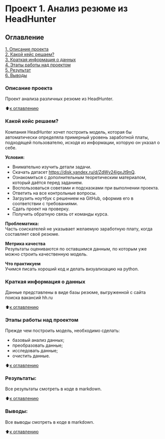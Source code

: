 # Проект 1. Анализ резюме из HeadHunter

## Оглавление  
[1. Описание проекта](https://github.com/Kovyljan/sf_data_science/tree/main/project_1/README.md#Описание-проекта)  
[2. Какой кейс решаем?](https://github.com/Kovyljan/sf_data_science/tree/main/project_1/README.md#Какой-кейс-решаем)  
[3. Краткая информация о данных](https://github.com/Kovyljan/sf_data_science/tree/main/project_1/README.md#Краткая-информация-о-данных)  
[4. Этапы работы над проектом](https://github.com/Kovyljan/sf_data_science/tree/main/project_1/README.md#Этапы-работы-над-проектом)  
[5. Результат](https://github.com/Kovyljan/sf_data_science/tree/main/project_1/README.md#Результат)    
[6. Выводы](https://github.com/Kovyljan/sf_data_science/tree/main/project_1/README.md#Выводы) 

### Описание проекта    
Проект анализа различных резюме из HeadHunter.

:arrow_up:[к оглавлению](https://github.com/Kovyljan/sf_data_science/tree/main/project_1/README.md#Оглавление)


### Какой кейс решаем?    
Компания HeadHunter хочет построить модель, которая бы автоматически определяла примерный уровень заработной платы, подходящей пользователю, исходя из информации, которую он указал о себе.

**Условия:**  
- Внимательно изучить детали задачи.
- Скачать датасет https://disk.yandex.ru/d/ZdWv24igxJt9nQ.
- Ознакомиться с дополнительным теоретическим материалом, который даётся перед заданием.
- Воспользоваться советами и подсказками при выполнении проекта.
- Ответить на все контрольные вопросы.
- Загрузить ноутбук с решением на GitHub, оформив его в соответствии с требованиями.
- Сдать проект на проверку.
- Получить обратную связь от команды курса.

**Проблематика:**  
Часть соискателей не указывает желаемую заработную плату, когда составляет своё резюме.

**Метрика качества**     
Результаты оцениваются по оставшимся данным, по которым уже можно строить качественную модель.

**Что практикуем**     
Учимся писать хороший код и делать визуализацию на python.


### Краткая информация о данных
Данные представлены в виде базы резюме, выгруженной с сайта поиска вакансий hh.ru
  
:arrow_up:[к оглавлению](https://github.com/Kovyljan/sf_data_science/tree/main/project_1/README.md#Оглавление)


### Этапы работы над проектом  
Прежде чем построить модель, необходимо сделать:
- базовый анализ данных;
- преобразовать данные;
- исследовать данные;
- очистить данные.

:arrow_up:[к оглавлению](https://github.com/Kovyljan/sf_data_science/tree/main/project_1/README.md#Оглавление)


### Результаты:  
Все результаты смотреть в коде в markdown.

:arrow_up:[к оглавлению](https://github.com/Kovyljan/sf_data_science/tree/main/project_1/README.md#Оглавление)


### Выводы:  
Все выводы смотреть в коде в markdown.

:arrow_up:[к оглавлению](https://github.com/Kovyljan/sf_data_science/tree/main/project_1/README.md#Оглавление)